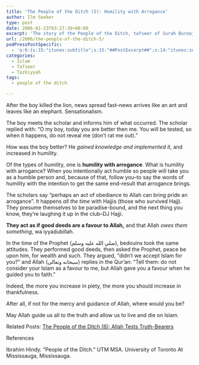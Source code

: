 ```yaml
---
title: 'The People of the Ditch (5): Humility with Arrogance'
author: Ilm Seeker
type: post
date: 2006-01-23T03:27:39+00:00
excerpt: 'The story of the People of the Ditch, tafseer of Surah Burooj.  The one who knows and implements is better then the one who knows but does not implement.'
url: /2006/the-people-of-the-ditch-5/
podPressPostSpecific:
  - 'a:6:{s:15:"itunes:subtitle";s:15:"##PostExcerpt##";s:14:"itunes:summary";s:15:"##PostExcerpt##";s:15:"itunes:keywords";s:17:"##WordPressCats##";s:13:"itunes:author";s:10:"##Global##";s:15:"itunes:explicit";s:7:"Default";s:12:"itunes:block";s:7:"Default";}'
categories:
  - Islam
  - Tafseer
  - Tazkiyyah
tags:
  - people of the ditch

---
```

After the boy killed the lion, news spread fast&#8211;news arrives like an ant and leaves like an elephant. Sensationalism.

The boy meets the scholar and informs him of what occurred. The scholar replied with: &#8220;O my boy, today you are better then me. You will be tested, so when it happens, do not reveal me (don&#8217;t rat me out).&#8221;

How was the boy better? He _gained knowledge and implemented it_, and increased in humility.

Of the types of humility, one is **humility with arrogance**. What is humility with arrogance? When you intentionally act humble so people will take you as a humble person and, because of that, follow you&#8211;to say the words of humility with the intention to get the same end-result that arrogance brings.

The scholars say &#8220;perhaps an act of obediance to Allah can bring pride an arrogance&#8221;. It happens _all the time_ with Hajjis (those who survived Hajj). They presume themselves to be paradise-bound, and the next thing you know, they&#8217;re laughing it up in the club&#8211;DJ Hajji.

**They act as if good deeds are a favour to Allah,** and that Allah _owes them something_, wa iyyadubillah.

In the time of the Prophet (صلي الله عليه وسلم), bedouins took the same attitudes. They performed good deeds, then asked the Prophet, peace be upon him, for wealth and such. They argued, &#8220;didn&#8217;t we accept Islam for you?&#8221; and Allah (سبحانه وتعالى) replies in the Qur&#8217;an: &#8220;Tell them: do not consider your Islam as a favour to me, but Allah gave you a favour when he guided you to faith.&#8221;

Indeed, the more you increase in piety, the more you should increase in thankfulness.

After all, if not for the mercy and guidance of Allah, where would you be?

May Allah guide us all to the truth and allow us to live and die on Islam.

<p class="metaInformation">
  Related Posts: <a href="/the-people-of-the-ditch-6/">The People of the Ditch (6): Allah Tests Truth-Bearers</a>
</p>

<div id="referencesTitle">
  References
</div>

<p class="reference">
  Ibrahim Hindy. &#8220;People of the Ditch.&#8221; UTM MSA. University of Toronto At Mississauga, Mississauga.
</p>